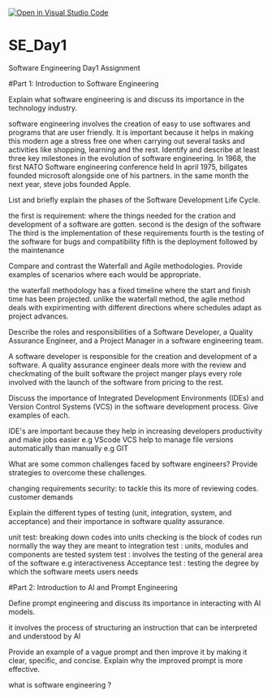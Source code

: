 [![Open in Visual Studio Code](https://classroom.github.com/assets/open-in-vscode-2e0aaae1b6195c2367325f4f02e2d04e9abb55f0b24a779b69b11b9e10269abc.svg)](https://classroom.github.com/online_ide?assignment_repo_id=15565805&assignment_repo_type=AssignmentRepo)
# SE_Day1
Software Engineering Day1 Assignment

#Part 1: Introduction to Software Engineering

Explain what software engineering is and discuss its importance in the technology industry.


software engineering involves the creation of easy to use softwares and programs that are user friendly. 
It is important because it helps in making this modern age a stress free one when carrying out several tasks and activities like shopping, learning and the rest. 
Identify and describe at least three key milestones in the evolution of software engineering.
In 1968, the first NATO Software engineering conference held
In april 1975, billgates founded microsoft alongside one of his partners. 
in the same month the next year, steve jobs founded Apple. 

List and briefly explain the phases of the Software Development Life Cycle.

the first is requirement: where the things needed for the cration and development of a software are gotten. 
second is the design of the software 
The third is the implementation of these requirements 
fourth is the testing of the software for bugs and compatibility 
fifth is the deployment followed by the maintenance 

Compare and contrast the Waterfall and Agile methodologies. Provide examples of scenarios where each would be appropriate.

the waterfall methodology has a fixed timeline where the start and finish time has been projected. 
unlike the waterfall method, the agile method deals with expirimenting with different directions where schedules adapt as project advances. 

Describe the roles and responsibilities of a Software Developer, a Quality Assurance Engineer, and a Project Manager in a software engineering team.

A software developer is responsible for the creation and development of a software. 
A quality assurance engineer deals more with the review and checkmating of the built software
the project manger plays every role involved with the launch of the software from pricing to the rest. 

Discuss the importance of Integrated Development Environments (IDEs) and Version Control Systems (VCS) in the software development process. Give examples of each.

IDE's are important because they help in increasing developers productivity and make jobs easier e.g VScode
VCS help to manage file versions automatically than manually e.g GIT

What are some common challenges faced by software engineers? Provide strategies to overcome these challenges.

changing requirements 
security: to tackle this its more of reviewing codes. 
customer demands 

Explain the different types of testing (unit, integration, system, and acceptance) and their importance in software quality assurance.

unit test: breaking down codes into units checking is the block of codes run normally the way they are meant to 
integration test : units, modules and components are tested 
system test : involves the testing of the general area of the software e.g interactiveness 
Acceptance test : testing the degree by which the software meets users needs 

#Part 2: Introduction to AI and Prompt Engineering


Define prompt engineering and discuss its importance in interacting with AI models.

it involves the process of structuring an instruction that can be interpreted and understood by AI

Provide an example of a vague prompt and then improve it by making it clear, specific, and concise. Explain why the improved prompt is more effective.

what is software engineering ?